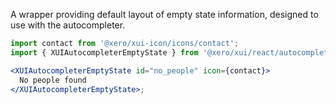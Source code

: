 A wrapper providing default layout of empty state information, designed to use with the autocompleter.

```jsx harmony
import contact from '@xero/xui-icon/icons/contact';
import { XUIAutocompleterEmptyState } from '@xero/xui/react/autocompleter';

<XUIAutocompleterEmptyState id="no_people" icon={contact}>
  No people found
</XUIAutocompleterEmptyState>;
```
